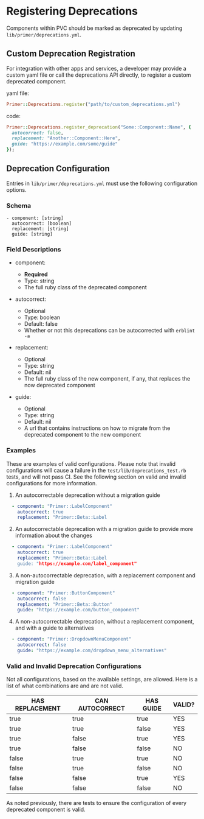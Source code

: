 # Registering Deprecations

Components within PVC should be marked as deprecated by updating `lib/primer/deprecations.yml`. 

## Custom Deprecation Registration

For integration with other apps and services, a developer may provide a custom yaml file or call the deprecations API directly, to register a custom deprecated component.

yaml file:
```rb
Primer::Deprecations.register("path/to/custom_deprecations.yml")
```

code:
```rb
Primer::Deprecations.register_deprecation("Some::Component::Name", {
  autocorrect: false,
  replacement: "Another::Component::Here",
  guide: "https://example.com/some/guide"
});
```

## Deprecation Configuration

Entries in `lib/primer/deprecations.yml` must use the following configuration
options.

### Schema

```
- component: [string]
  autocorrect: [boolean] 
  replacement: [string] 
  guide: [string]
```

### Field Descriptions

* component:
  * **Required**
  * Type: string
  * The full ruby class of the deprecated component

* autocorrect:
  * Optional
  * Type: boolean
  * Default: false
  * Whether or not this deprecations can be autocorrected with `erblint -a`

* replacement:
  * Optional
  * Type: string
  * Default: nil
  * The full ruby class of the new component, if any, that replaces the now deprecated component

* guide:
  * Optional
  * Type: string
  * Default: nil
  * A url that contains instructions on how to migrate from the deprecated component to the new component

### Examples

These are examples of valid configurations. Please note that invalid
configurations will cause a failure in the `test/lib/deprecations_test.rb`
tests, and will not pass CI. See the following section on valid and invalid
configurations for more information.

1. An autocorrectable deprecation without a migration guide

```yml
  - component: "Primer::LabelComponent"
    autocorrect: true
    replacement: "Primer::Beta::Label
```

2. An autocorrectable deprecation with a migration guide to provide more information about the changes

```yml
  - component: "Primer::LabelComponent"
    autocorrect: true
    replacement: "Primer::Beta::Label
    guide: "https://example.com/label_component"
```

3. A non-autocorrectable deprecation, with a replacement component and migration guide

```yml
  - component: "Primer::ButtonComponent"
    autocorrect: false
    replacement: "Primer::Beta::Button"
    guide: "https://example.com/button_component"
```

4. A non-autocorrectable deprecation, without a replacement component, and with a guide to alternatives

```yml
  - component: "Primer::DropdownMenuComponent"
    autocorrect: false
    guide: "https://example.com/dropdown_menu_alternatives"
```

### Valid and Invalid Deprecation Configurations

Not all configurations, based on the available settings, are allowed. Here is a
list of what combinations are and are not valid.

| HAS REPLACEMENT | CAN AUTOCORRECT | HAS GUIDE | VALID? |
|-----------------|-----------------|-----------|--------|
| true            | true            | true      | YES    |
| true            | true            | false     | YES    |
| true            | false           | true      | YES    |
| true            | false           | false     | NO     |
| false           | true            | true      | NO     |
| false           | true            | false     | NO     |
| false           | false           | true      | YES    |
| false           | false           | false     | NO     |

As noted previously, there are tests to ensure the configuration of every deprecated component is valid.
